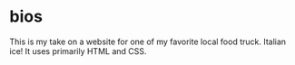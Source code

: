 # bios
This is my take on a website for one of my favorite local food truck. Italian ice! It uses primarily HTML and CSS.
